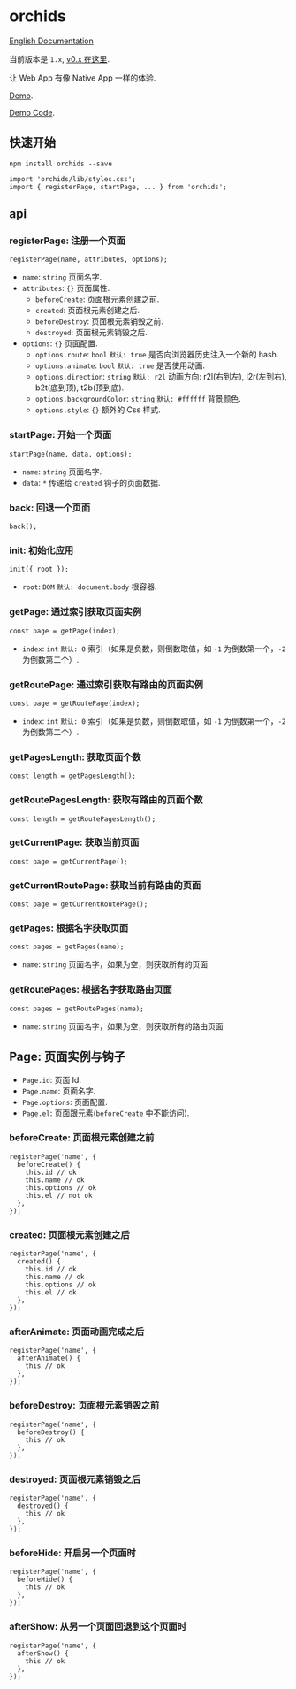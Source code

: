 # orchids

[English Documentation](./README.en.md)

当前版本是 `1.x`, [v0.x 在这里](https://github.com/senntyou/orchids/tree/0.x).

让 Web App 有像 Native App 一样的体验.

[Demo](http://senntyou.github.io/orchids/).

[Demo Code](./view/demo).

## 快速开始

```
npm install orchids --save

import 'orchids/lib/styles.css';
import { registerPage, startPage, ... } from 'orchids';
```

## api

### registerPage: 注册一个页面

```
registerPage(name, attributes, options);
```

- `name`: `string` 页面名字.
- `attributes`: `{}` 页面属性.
  - `beforeCreate`: 页面根元素创建之前.
  - `created`: 页面根元素创建之后.
  - `beforeDestroy`: 页面根元素销毁之前.
  - `destroyed`: 页面根元素销毁之后.
- `options`: `{}` 页面配置.
  - `options.route`: `bool` `默认: true` 是否向浏览器历史注入一个新的 hash.
  - `options.animate`: `bool` `默认: true` 是否使用动画.
  - `options.direction`: `string` `默认: r2l` 动画方向: r2l(右到左), l2r(左到右), b2t(底到顶), t2b(顶到底).
  - `options.backgroundColor`: `string` `默认: #ffffff` 背景颜色.
  - `options.style`: `{}` 额外的 Css 样式.

### startPage: 开始一个页面

```
startPage(name, data, options);
```

- `name`: `string` 页面名字.
- `data`: `*` 传递给 `created` 钩子的页面数据.

### back: 回退一个页面

```
back();
```

### init: 初始化应用

```
init({ root });
```

- `root`: `DOM` `默认: document.body` 根容器.

### getPage: 通过索引获取页面实例

```
const page = getPage(index);
```

- `index`: `int` `默认: 0` 索引（如果是负数，则倒数取值，如 `-1` 为倒数第一个，`-2` 为倒数第二个）.

### getRoutePage: 通过索引获取有路由的页面实例

```
const page = getRoutePage(index);
```

- `index`: `int` `默认: 0` 索引（如果是负数，则倒数取值，如 `-1` 为倒数第一个，`-2` 为倒数第二个）.

### getPagesLength: 获取页面个数

```
const length = getPagesLength();
```

### getRoutePagesLength: 获取有路由的页面个数

```
const length = getRoutePagesLength();
```

### getCurrentPage: 获取当前页面

```
const page = getCurrentPage();
```

### getCurrentRoutePage: 获取当前有路由的页面

```
const page = getCurrentRoutePage();
```

### getPages: 根据名字获取页面

```
const pages = getPages(name);
```

- `name`: `string` 页面名字，如果为空，则获取所有的页面

### getRoutePages: 根据名字获取路由页面

```
const pages = getRoutePages(name);
```

- `name`: `string` 页面名字，如果为空，则获取所有的路由页面

## Page: 页面实例与钩子

- `Page.id`: 页面 Id.
- `Page.name`: 页面名字.
- `Page.options`: 页面配置.
- `Page.el`: 页面跟元素(`beforeCreate` 中不能访问).

### beforeCreate: 页面根元素创建之前

```
registerPage('name', {
  beforeCreate() {
    this.id // ok
    this.name // ok
    this.options // ok
    this.el // not ok
  },
});
```

### created: 页面根元素创建之后

```
registerPage('name', {
  created() {
    this.id // ok
    this.name // ok
    this.options // ok
    this.el // ok
  },
});
```

### afterAnimate: 页面动画完成之后

```
registerPage('name', {
  afterAnimate() {
    this // ok
  },
});
```

### beforeDestroy: 页面根元素销毁之前

```
registerPage('name', {
  beforeDestroy() {
    this // ok
  },
});
```

### destroyed: 页面根元素销毁之后

```
registerPage('name', {
  destroyed() {
    this // ok
  },
});
```

### beforeHide: 开启另一个页面时

```
registerPage('name', {
  beforeHide() {
    this // ok
  },
});
```

### afterShow: 从另一个页面回退到这个页面时

```
registerPage('name', {
  afterShow() {
    this // ok
  },
});
```
